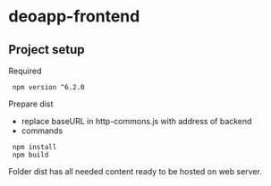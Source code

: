 # deoapp-frontend

## Project setup
Required
```
 npm version ^6.2.0 
```
Prepare dist

* replace baseURL in http-commons.js with address of backend
* commands
```
 npm install
 npm build
```
Folder dist has all needed content ready to be hosted on web server.

